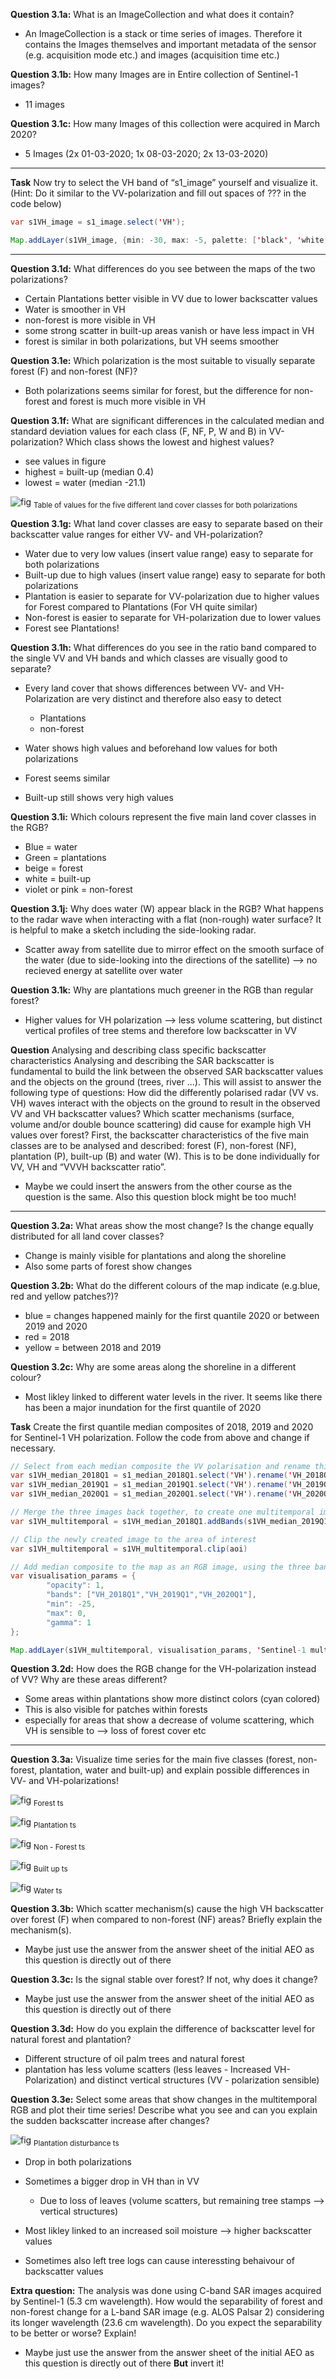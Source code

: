 __Question 3.1a:__ What is an ImageCollection and what does it contain?

* An ImageCollection is a stack or time series of images. Therefore it contains the Images themselves and important metadata of the sensor (e.g. acquisition mode etc.) and images (acquisition time etc.)

__Question 3.1b:__ How many Images are in Entire collection of Sentinel-1 images?

* 11 images

__Question 3.1c:__ How many Images of this collection were acquired in March 2020?

* 5 Images (2x 01-03-2020; 1x 08-03-2020; 2x 13-03-2020)
___
__Task__
Now try to select the VH band of “s1_image” yourself and visualize it. (Hint: Do it similar to the VV-polarization and fill out spaces of ??? in the code below)
```java
var s1VH_image = s1_image.select('VH');

Map.addLayer(s1VH_image, {min: -30, max: -5, palette: ['black', 'white']}, 'Sentinel-1 VH image', true);
```
___

__Question 3.1d:__ What differences do you see between the maps of the two polarizations?
* Certain Plantations better visible in VV due to lower backscatter values
* Water is smoother in VH
* non-forest is more visible in VH
* some strong scatter in built-up areas vanish or have less impact in VH
* forest is similar in both polarizations, but VH seems smoother

__Question 3.1e:__ Which polarization is the most suitable to visually separate forest (F) and non-forest (NF)?
* Both polarizations seems similar for forest, but the difference for non-forest and forest is much more visible in VH

__Question 3.1f:__ What are significant differences in the calculated median and standard deviation values for each class (F, NF, P, W and B) in VV-polarization? Which class shows the lowest and highest values?
* see values in figure
* highest = built-up (median 0.4)
* lowest = water (median -21.1)

![fig](/answers/answer_sheet_table_01.PNG)
<sub> Table of values for the five different land cover classes for both polarizations </sub>


__Question 3.1g:__ What land cover classes are easy to separate based on their backscatter value ranges for either VV- and VH-polarization?
* Water due to very low values (insert value range) easy to separate for both polarizations
* Built-up due to high values (insert value range) easy to separate for both polarizations
* Plantation is easier to separate for VV-polarization due to higher values for Forest compared to Plantations (For VH quite similar)
* Non-forest is easier to separate for VH-polarization due to lower values 
* Forest see Plantations!

__Question 3.1h:__ What differences do you see in the ratio band compared to the single VV and VH bands and which classes are visually good to separate?
* Every land cover that shows differences between VV- and VH-Polarization are very distinct and therefore also easy to detect

  * Plantations
  * non-forest
  
* Water shows high values and beforehand low values for both polarizations
* Forest seems similar
* Built-up still shows very high values

__Question 3.1i:__ Which colours represent the five main land cover classes in the RGB?
* Blue = water
* Green = plantations
* beige = forest
* white = built-up
* violet or pink = non-forest

__Question 3.1j:__ Why does water (W) appear black in the RGB? What happens to the radar wave when interacting with a flat (non-rough) water surface? It is helpful to make a sketch including the side-looking radar.
* Scatter away from satellite due to mirror effect on the smooth surface of the water (due to side-looking into the directions of the satellite) --> no recieved energy at satellite over water 


__Question 3.1k:__ Why are plantations much greener in the RGB than regular forest?
* Higher values for VH polarization --> less volume scattering, but distinct vertical profiles of tree stems and therefore low backscatter in VV

__Question__
Analysing and describing class specific backscatter characteristics
Analysing and describing the SAR backscatter is fundamental to build the link between the observed SAR backscatter values and the objects on the ground (trees, river ...). This will assist to answer the following type of questions: How did the differently polarised radar (VV vs. VH) waves interact with the objects on the ground to result in the observed VV and VH backscatter values? Which scatter mechanisms (surface, volume and/or double bounce scattering) did cause for example high VH values over forest? First, the backscatter characteristics of the five main classes are to be analysed and described: forest (F), non-forest (NF), plantation (P), built-up (B) and water (W). This is to be done individually for VV, VH and “VVVH backscatter ratio”.
* Maybe we could insert the answers from the other course as the question is the same. Also this question block might be too much!
___



__Question 3.2a:__ What areas show the most change? Is the change equally distributed for all land cover classes?
* Change is mainly visible for plantations and along the shoreline
* Also some parts of forest show changes

__Question 3.2b:__ What do the different colours of the map indicate (e.g.blue, red and yellow patches?)?
* blue = changes happened mainly for the first quantile 2020 or between 2019 and 2020
* red = 2018
* yellow = between 2018 and 2019

__Question 3.2c:__ Why are some areas along the shoreline in a different colour?
* Most likley linked to different water levels in the river. It seems like there has been a major inundation for the first quantile of 2020

__Task__
Create the first quantile median composites of 2018, 2019 and 2020 for Sentinel-1 VH polarization. Follow the code from above and change if necessary.

```java
// Select from each median composite the VV polarisation and rename this corresponding to the time period
var s1VH_median_2018Q1 = s1_median_2018Q1.select('VH').rename('VH_2018Q1')
var s1VH_median_2019Q1 = s1_median_2019Q1.select('VH').rename('VH_2019Q1')
var s1VH_median_2020Q1 = s1_median_2020Q1.select('VH').rename('VH_2020Q1')

// Merge the three images back together, to create one multitemporal image with three bands
var s1VH_multitemporal = s1VH_median_2018Q1.addBands(s1VH_median_2019Q1.addBands(s1VH_median_2020Q1))

// Clip the newly created image to the area of interest
var s1VH_multitemporal = s1VH_multitemporal.clip(aoi)

// Add median composite to the map as an RGB image, using the three bands VV, VH and VV/VH
var visualisation_params = {
        "opacity": 1,
        "bands": ["VH_2018Q1","VH_2019Q1","VH_2020Q1"],
        "min": -25,
        "max": 0,
        "gamma": 1
};

Map.addLayer(s1VH_multitemporal, visualisation_params, 'Sentinel-1 multitemporal composite RGB', true)
```



__Question 3.2d:__ How does the RGB change for the VH-polarization instead of VV? Why are these areas different?
* Some areas within plantations show more distinct colors (cyan colored)
* This is also visible for patches within forests
* especially for areas that show a decrease of volume scattering, which VH is sensible to --> loss of forest cover etc
___

__Question 3.3a:__ Visualize time series for the main five classes (forest, non-forest, plantation, water and built-up) and explain possible differences in VV- and VH-polarizations!

![fig](/answers/answer_sheet_forest_ts.PNG)
<sub> Forest ts </sub>

![fig](/answers/answer_sheet_plantation_ts.PNG)
<sub> Plantation ts </sub>

![fig](/answers/answer_sheet_non_forest_ts.PNG)
<sub> Non - Forest ts </sub>

![fig](/answers/answer_sheet_built_up_ts.PNG)
<sub> Built up ts </sub>

![fig](/answers/answer_sheet_water_ts.PNG)
<sub> Water ts </sub>


__Question 3.3b:__ Which scatter mechanism(s) cause the high VH backscatter over forest (F) when compared to non-forest (NF) areas? Briefly explain the mechanism(s).
* Maybe just use the answer from the answer sheet of the initial AEO as this question is directly out of there

__Question 3.3c:__ Is the signal stable over forest? If not, why does it change?
* Maybe just use the answer from the answer sheet of the initial AEO as this question is directly out of there

__Question 3.3d:__ How do you explain the difference of backscatter level for natural forest and plantation?
* Different structure of oil palm trees and natural forest
* plantation has less volume scatters (less leaves - Increased VH-Polarization) and distinct vertical structures (VV - polarization sensible)

__Question 3.3e:__ Select some areas that show changes in the multitemporal RGB and plot their time series! Describe what you see and can you explain the sudden backscatter increase after changes?

![fig](/answers/answer_sheet_plantation_disturbance_ts.PNG)
<sub> Plantation disturbance ts </sub>

* Drop in both polarizations
* Sometimes a bigger drop in VH than in VV

  * Due to loss of leaves (volume scatters, but remaining tree stamps --> vertical structures)
* Most likley linked to an increased soil moisture --> higher backscatter values
* Sometimes also left tree logs can cause interessting behaivour of backscatter values

__Extra question:__ The analysis was done using C-band SAR images acquired by Sentinel-1 (5.3 cm wavelength). How would the separability of forest and non-forest change for a L-band SAR image (e.g. ALOS Palsar 2) considering its longer wavelength (23.6 cm wavelength). Do you expect the separability to be better or worse? Explain!
* Maybe just use the answer from the answer sheet of the initial AEO as this question is directly out of there __But__ invert it!






